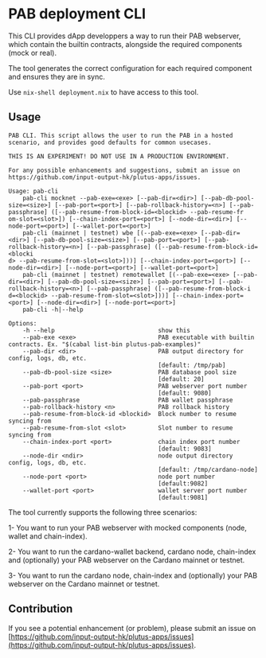 # PAB deployment CLI

This CLI provides dApp developpers a way to run their PAB webserver, which contain the builtin contracts, alongside the required components (mock or real).

The tool generates the correct configuration for each required component and ensures they are in sync.

Use `nix-shell deployment.nix` to have access to this tool.

## Usage

```
PAB CLI. This script allows the user to run the PAB in a hosted scenario, and provides good defaults for common usecases.

THIS IS AN EXPERIMENT! DO NOT USE IN A PRODUCTION ENVIRONMENT.

For any possible enhancements and suggestions, submit an issue on https://github.com/input-output-hk/plutus-apps/issues.

Usage: pab-cli
    pab-cli mocknet --pab-exe=<exe> [--pab-dir=<dir>] [--pab-db-pool-size=<size>] [--pab-port=<port>] [--pab-rollback-history=<n>] [--pab-passphrase] ([--pab-resume-from-block-id=<blockid> --pab-resume-fr
om-slot=<slot>]) [--chain-index-port=<port>] [--node-dir=<dir>] [--node-port=<port>] [--wallet-port=<port>]
    pab-cli (mainnet | testnet) wbe [(--pab-exe=<exe> [--pab-dir=<dir>] [--pab-db-pool-size=<size>] [--pab-port=<port>] [--pab-rollback-history=<n>] [--pab-passphrase] ([--pab-resume-from-block-id=<blocki
d> --pab-resume-from-slot=<slot>]))] [--chain-index-port=<port>] [--node-dir=<dir>] [--node-port=<port>] [--wallet-port=<port>]
    pab-cli (mainnet | testnet) remotewallet [(--pab-exe=<exe> [--pab-dir=<dir>] [--pab-db-pool-size=<size>] [--pab-port=<port>] [--pab-rollback-history=<n>] [--pab-passphrase] ([--pab-resume-from-block-i
d=<blockid> --pab-resume-from-slot=<slot>]))] [--chain-index-port=<port>] [--node-dir=<dir>] [--node-port=<port>]
    pab-cli -h|--help

Options:
    -h --help                             show this
    --pab-exe <exe>                       PAB executable with builtin contracts. Ex. "$(cabal list-bin plutus-pab-examples)"
    --pab-dir <dir>                       PAB output directory for config, logs, db, etc.
                                          [default: /tmp/pab]
    --pab-db-pool-size <size>             PAB database pool size
                                          [default: 20]
    --pab-port <port>                     PAB webserver port number
                                          [default: 9080]
    --pab-passphrase                      PAB wallet passphrase
    --pab-rollback-history <n>            PAB rollback history
    --pab-resume-from-block-id <blockid>  Block number to resume syncing from
    --pab-resume-from-slot <slot>         Slot number to resume syncing from
    --chain-index-port <port>             chain index port number
                                          [default: 9083]
    --node-dir <ndir>                     node output directory config, logs, db, etc.
                                          [default: /tmp/cardano-node]
    --node-port <port>                    node port number
                                          [default:9082]
    --wallet-port <port>                  wallet server port number
                                          [default:9081]
```

The tool currently supports the following three scenarios:

1- You want to run your PAB webserver with mocked components (node, wallet and chain-index).

2- You want to run the cardano-wallet backend, cardano node, chain-index and (optionally) your PAB webserver on the Cardano mainnet or testnet.

3- You want to run the cardano node, chain-index and (optionally) your PAB webserver on the Cardano mainnet or testnet.

## Contribution

If you see a potential enhancement (or problem), please submit an issue on [https://github.com/input-output-hk/plutus-apps/issues](https://github.com/input-output-hk/plutus-apps/issues).
